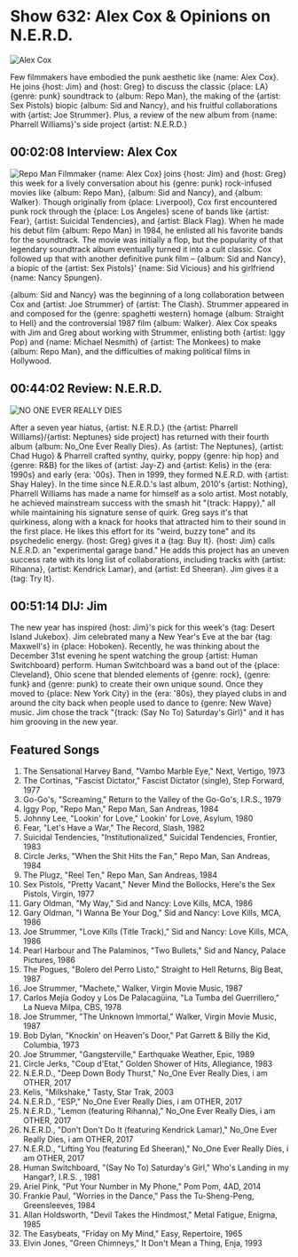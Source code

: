 

# Show 632: Alex Cox & Opinions on N.E.R.D.

![Alex Cox](https://sound-images.s3.amazonaws.com/images/2018/alexcox_web.jpg)

Few filmmakers have embodied the punk aesthetic like {name: Alex Cox}. He joins {host: Jim} and {host: Greg} to discuss the classic {place: LA} {genre: punk} soundtrack to {album: Repo Man}, the making of the {artist: Sex Pistols} biopic {album: Sid and Nancy}, and his fruitful collaborations with {artist: Joe Strummer}.  Plus, a review of the new album from {name: Pharrell Williams}'s side project {artist: N.E.R.D.}

## 00:02:08 Interview: Alex Cox
![Repo Man](https://sound-images.s3.amazonaws.com/images/2018/repoman_web.jpg)
Filmmaker {name: Alex Cox} joins {host: Jim} and {host: Greg} this week for a lively conversation about his {genre: punk} rock-infused movies like {album: Repo Man}, {album: Sid and Nancy}, and {album: Walker}. Though originally from {place: Liverpool}, Cox first encountered punk rock through the {place: Los Angeles} scene of bands like {artist: Fear}, {artist: Suicidal Tendencies}, and {artist: Black Flag}. When he made his debut film {album: Repo Man} in 1984, he enlisted all his favorite bands for the soundtrack. The movie was initially a flop, but the popularity of that legendary soundtrack album eventually turned it into a cult classic. Cox followed up that with another definitive punk film – {album: Sid and Nancy}, a biopic of the {artist: Sex Pistols}' {name: Sid Vicious} and his girlfriend {name: Nancy Spungen}.

{album: Sid and Nancy} was the beginning of a long collaboration between Cox and {artist: Joe Strummer} of {artist: The Clash}. Strummer appeared in and composed for the {genre: spaghetti western} homage {album: Straight to Hell} and the controversial 1987 film {album: Walker}. Alex Cox speaks with Jim and Greg about working with Strummer, enlisting both {artist: Iggy Pop} and {name: Michael Nesmith} of {artist: The Monkees} to make {album: Repo Man}, and the difficulties of making political films in Hollywood.

## 00:44:02 Review: N.E.R.D.
![NO ONE EVER REALLY DIES](http://is1.mzstatic.com/image/thumb/Music118/v4/29/9d/48/299d48ac-8b8b-1e51-f14b-4a044953294d/source/600x600bb.jpg "626510/1311935265")
 
After a seven year hiatus, {artist: N.E.R.D.} (the {artist: Pharrell Williams}/{artist: Neptunes} side project) has returned with their fourth album {album: No_One Ever Really Dies}.  As {artist: The Neptunes}, {artist: Chad Hugo} & Pharrell crafted synthy, quirky, poppy {genre: hip hop} and {genre: R&B} for the likes of {artist: Jay-Z} and {artist: Kelis} in the {era: 1990s} and early {era: '00s}. Then in 1999, they formed N.E.R.D. with {artist: Shay Haley}. In the time since N.E.R.D.'s last album, 2010's {artist: Nothing}, Pharrell Williams has made a name for himself as a solo artist. Most notably, he achieved mainstream success with the smash hit "{track: Happy}," all while maintaining his signature sense of quirk. Greg says it's that quirkiness, along with a knack for hooks that attracted him to their sound in the first place. He likes this effort for its "weird, buzzy tone" and its psychedelic energy.  {host: Greg} gives it a {tag: Buy It}. {host: Jim} calls N.E.R.D. an "experimental garage band." He adds this project has an uneven success rate with its long list of collaborations, including tracks with {artist: Rihanna}, {artist: Kendrick Lamar}, and {artist: Ed Sheeran}. Jim gives it a {tag: Try It}. 

## 00:51:14 DIJ: Jim
The new year has inspired {host: Jim}'s pick for this week's {tag: Desert Island Jukebox}. Jim celebrated many a New Year's Eve at the bar {tag: Maxwell's} in {place: Hoboken}. Recently, he was thinking about the December 31st evening he spent watching the group {artist: Human Switchboard} perform. Human Switchboard was a band out of the {place: Cleveland}, Ohio scene that blended elements of {genre: rock}, {genre: funk} and {genre: punk} to create their own unique sound. Once they moved to {place: New York City} in the {era: '80s}, they played clubs in and around the city back when people used to dance to {genre: New Wave} music. Jim chose the track "{track: (Say No To) Saturday's Girl}" and it has him grooving in the new year.

## Featured Songs

1. The Sensational Harvey Band, "Vambo Marble Eye," Next, Vertigo, 1973
1. The Cortinas, "Fascist Dictator," Fascist Dictator (single), Step Forward, 1977
1. Go-Go's, "Screaming," Return to the Valley of the Go-Go's, I.R.S., 1979
1. Iggy Pop, "Repo Man," Repo Man, San Andreas, 1984
1. Johnny Lee, "Lookin' for Love," Lookin' for Love, Asylum, 1980
1. Fear, "Let's Have a War," The Record, Slash, 1982
1. Suicidal Tendencies, "Institutionalized," Suicidal Tendencies, Frontier, 1983
1. Circle Jerks, "When the Shit Hits the Fan," Repo Man, San Andreas, 1984
1. The Plugz, "Reel Ten," Repo Man, San Andreas, 1984
1. Sex Pistols, "Pretty Vacant," Never Mind the Bollocks, Here's the Sex Pistols, Virgin, 1977
1. Gary Oldman, "My Way," Sid and Nancy: Love Kills, MCA, 1986
1. Gary Oldman, "I Wanna Be Your Dog," Sid and Nancy: Love Kills, MCA, 1986
1. Joe Strummer, "Love Kills (Title Track)," Sid and Nancy: Love Kills, MCA, 1986
1. Pearl Harbour and The Palaminos, "Two Bullets," Sid and Nancy, Palace Pictures, 1986
1. The Pogues, "Bolero del Perro Listo," Straight to Hell Returns, Big Beat, 1987
1. Joe Strummer, "Machete," Walker, Virgin Movie Music, 1987
1. Carlos Mejía Godoy y Los De Palacagüina, "La Tumba del Guerrillero," La Nueva Milpa, CBS, 1978
1. Joe Strummer, "The Unknown Immortal," Walker, Virgin Movie Music, 1987
1. Bob Dylan, "Knockin' on Heaven's Door," Pat Garrett & Billy the Kid, Columbia, 1973
1. Joe Strummer, "Gangsterville," Earthquake Weather, Epic, 1989
1. Circle Jerks, "Coup d'Etat," Golden Shower of Hits, Allegiance, 1983
1. N.E.R.D., "Deep Down Body Thurst," No_One Ever Really Dies, i am OTHER, 2017
1. Kelis, "Milkshake," Tasty, Star Trak, 2003
1. N.E.R.D., "ESP," No_One Ever Really Dies, i am OTHER, 2017
1. N.E.R.D., "Lemon (featuring Rihanna)," No_One Ever Really Dies, i am OTHER, 2017
1. N.E.R.D., "Don't Don't Do It (featuring Kendrick Lamar)," No_One Ever Really Dies, i am OTHER, 2017
1. N.E.R.D., "Lifting You (featuring Ed Sheeran)," No_One Ever Really Dies, i am OTHER, 2017
1. Human Switchboard, "(Say No To) Saturday's Girl," Who's Landing in my Hangar?, I.R.S. , 1981
1. Ariel Pink, "Put Your Number in My Phone," Pom Pom, 4AD, 2014
1. Frankie Paul, "Worries in the Dance," Pass the Tu-Sheng-Peng, Greensleeves, 1984
1. Allan Holdsworth, "Devil Takes the Hindmost," Metal Fatigue, Enigma, 1985
1. The Easybeats, "Friday on My Mind," Easy, Repertoire, 1965
1. Elvin Jones, "Green Chimneys," It Don't Mean a Thing, Enja, 1993